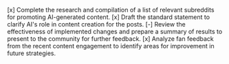 [x] Complete the research and compilation of a list of relevant subreddits for promoting AI-generated content.
[x] Draft the standard statement to clarify AI's role in content creation for the posts.
[-] Review the effectiveness of implemented changes and prepare a summary of results to present to the community for further feedback.
[x] Analyze fan feedback from the recent content engagement to identify areas for improvement in future strategies.